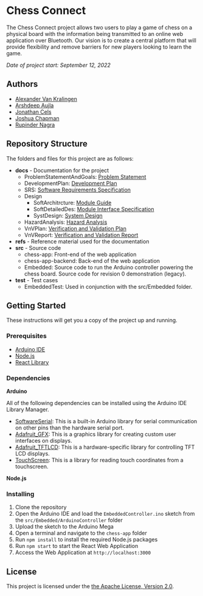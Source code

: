 # Chess Connect

The Chess Connect project allows two users to play a game of chess on a physical board with the information being transmitted to an online web application over Bluetooth. Our vision is to create a central platform that will provide flexibility and remove barriers for new players looking to learn the game.

*Date of project start: September 12, 2022*

## Authors

- [Alexander Van Kralingen](https://github.com/vankraa)
- [Arshdeep Aujla](https://github.com/aujlaa4)
- [Jonathan Cels](https://github.com/celsj)
- [Joshua Chapman](https://github.com/jtgc1)
- [Rupinder Nagra](https://github.com/RupinderN)


## Repository Structure

The folders and files for this project are as follows:

- **docs** - Documentation for the project
  - ProblemStatementAndGoals: [Problem Statement](docs/ProblemStatementAndGoals/ProblemStatement.pdf)
  - DevelopmentPlan: [Development Plan](docs/DevelopmentPlan/DevelopmentPlan.pdf)
  - SRS: [Software Requirements Specification](docs/SRS/SRS.pdf)
  - Design
    - SoftArchitrcture: [Module Guide](docs/Design/SoftArchitecture/MG.pdf)
    - SoftDetailedDes: [Module Interface Specification](docs/Design/SoftDetailedDes/MIS.pdf)
    - SystDesign: [System Design](docs/Design/SystDesign/SystDes.pdf)
  - HazardAnalysis: [Hazard Analysis](docs/HazardAnalysis/HazardAnalysis.pdf)
  - VnVPlan: [Verification and Validation Plan](docs/VnVPlan/VnVPlan.pdf)
  - VnVReport: [Verification and Validation Report](docs/VnVReport/VnVReport.pdf)
- **refs** - Reference material used for the documentation
- **src** - Source code
  - chess-app: Front-end of the web application
  - chess-app-backend: Back-end of the web application
  - Embedded: Source code to run the Arduino controller powering the chess board. Source code for revision 0 demonstration (legacy).
- **test** - Test cases
  - EmbeddedTest: Used in conjunction with the src/Embedded folder.

## Getting Started

These instructions will get you a copy of the project up and running.

### Prerequisites

- [Arduino IDE](https://www.arduino.cc/en/software)
- [Node.js](https://nodejs.org/en/download)
- [React Library](https://react.dev/)

### Dependencies

**Arduino**

All of the following dependencies can be installed using the Arduino IDE Library Manager.

- [SoftwareSerial](https://docs.arduino.cc/learn/built-in-libraries/software-serial): This is a built-in Arduino library for serial communication on other pins than the hardware serial port.
- [Adafruit_GFX](https://github.com/adafruit/Adafruit-GFX-Library): This is a graphics library for creating custom user interfaces on displays.
- [Adafruit_TFTLCD](https://github.com/adafruit/TFTLCD-Library): This is a hardware-specific library for controlling TFT LCD displays.
- [TouchScreen](https://github.com/adafruit/Adafruit_TouchScreen): This is a library for reading touch coordinates from a touchscreen.

**Node.js**

<!-- ADD WEB APP DEPENDENCIES HERE -->

### Installing
<!-- MODIFY INSTRUCTIONS FOR RUNNING WEB APP -->

1. Clone the repository
2. Open the Arduino IDE and load the `EmbeddedController.ino` sketch from the `src/Embedded/ArduinoController` folder
3. Upload the sketch to the Arduino Mega
4. Open a terminal and navigate to the `chess-app` folder
5. Run `npm install` to install the required Node.js packages
6. Run `npm start` to start the React Web Application
7. Access the Web Application at `http://localhost:3000`


## License

This project is licensed under the [the Apache License, Version 2.0](./LICENSE).
